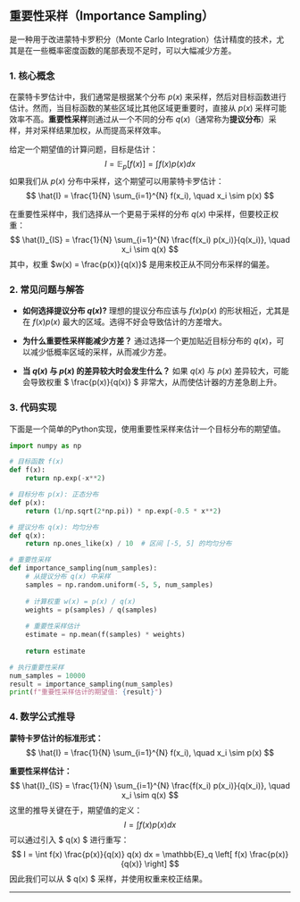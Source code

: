 ## 重要性采样（Importance Sampling）
是一种用于改进蒙特卡罗积分（Monte Carlo Integration）估计精度的技术，尤其是在一些概率密度函数的尾部表现不足时，可以大幅减少方差。

### 1. 核心概念
在蒙特卡罗估计中，我们通常是根据某个分布 $p(x)$ 来采样，然后对目标函数进行估计。然而，当目标函数的某些区域比其他区域更重要时，直接从 $p(x)$ 采样可能效率不高。**重要性采样**则通过从一个不同的分布 $q(x)$（通常称为**提议分布**）采样，并对采样结果加权，从而提高采样效率。

给定一个期望值的计算问题，目标是估计：
$$
I = \mathbb{E}_p[f(x)] = \int f(x)p(x) dx
$$
如果我们从 $p(x)$ 分布中采样，这个期望可以用蒙特卡罗估计：
$$
\hat{I} = \frac{1}{N} \sum_{i=1}^{N} f(x_i), \quad x_i \sim p(x)
$$

在重要性采样中，我们选择从一个更易于采样的分布 $q(x)$ 中采样，但要校正权重：
$$
\hat{I}_{IS} = \frac{1}{N} \sum_{i=1}^{N} \frac{f(x_i) p(x_i)}{q(x_i)}, \quad x_i \sim q(x)
$$
其中，权重 $w(x) = \frac{p(x)}{q(x)}$ 是用来校正从不同分布采样的偏差。

### 2. 常见问题与解答
- **如何选择提议分布 $q(x)$?**
  理想的提议分布应该与 $f(x)p(x)$ 的形状相近，尤其是在 $f(x)p(x)$ 最大的区域。选得不好会导致估计的方差增大。

- **为什么重要性采样能减少方差？**
  通过选择一个更加贴近目标分布的 $q(x)$，可以减少低概率区域的采样，从而减少方差。

- **当 $q(x)$ 与 $p(x)$ 的差异较大时会发生什么？**
  如果 $q(x)$ 与 $p(x)$ 差异较大，可能会导致权重 $ \frac{p(x)}{q(x)} $ 非常大，从而使估计器的方差急剧上升。

### 3. 代码实现

下面是一个简单的Python实现，使用重要性采样来估计一个目标分布的期望值。

```python
import numpy as np

# 目标函数 f(x)
def f(x):
    return np.exp(-x**2)

# 目标分布 p(x): 正态分布
def p(x):
    return (1/np.sqrt(2*np.pi)) * np.exp(-0.5 * x**2)

# 提议分布 q(x): 均匀分布
def q(x):
    return np.ones_like(x) / 10  # 区间 [-5, 5] 的均匀分布

# 重要性采样
def importance_sampling(num_samples):
    # 从提议分布 q(x) 中采样
    samples = np.random.uniform(-5, 5, num_samples)
    
    # 计算权重 w(x) = p(x) / q(x)
    weights = p(samples) / q(samples)
    
    # 重要性采样估计
    estimate = np.mean(f(samples) * weights)
    
    return estimate

# 执行重要性采样
num_samples = 10000
result = importance_sampling(num_samples)
print(f"重要性采样估计的期望值: {result}")
```

### 4. 数学公式推导

**蒙特卡罗估计的标准形式：**
$$
\hat{I} = \frac{1}{N} \sum_{i=1}^{N} f(x_i), \quad x_i \sim p(x)
$$

**重要性采样估计：**
$$
\hat{I}_{IS} = \frac{1}{N} \sum_{i=1}^{N} \frac{f(x_i) p(x_i)}{q(x_i)}, \quad x_i \sim q(x)
$$
这里的推导关键在于，期望值的定义：
$$
I = \int f(x) p(x) dx
$$
可以通过引入 $ q(x) $ 进行重写：
$$
I = \int f(x) \frac{p(x)}{q(x)} q(x) dx = \mathbb{E}_q \left[ f(x) \frac{p(x)}{q(x)} \right]
$$
因此我们可以从 $ q(x) $ 采样，并使用权重来校正结果。

---

